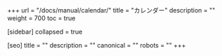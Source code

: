 +++
url = "/docs/manual/calendar/"
title = "カレンダー"
description = ""
weight = 700
toc = true

[sidebar]
collapsed = true

[seo]
title = ""
description = ""
canonical = ""
robots = ""
+++
